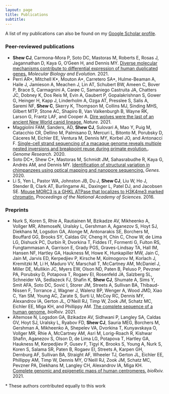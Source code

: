 ```yaml
---
layout: page
title: Publications
subtitle: 
---
```


A list of my publications can also be found on my [Google Scholar profile](https://scholar.google.com/citations?user=A_zf528AAAAJ&hl=en&oi=ao).

### Peer-reviewed publications
- **Shew CJ**, Carmona-Mora P, Soto DC, Mastoras M, Roberts E, Rosas J, Jagannathan D, Kaya G, O’Geen H, and Dennis MY. [Diverse molecular mechanisms contribute to differential expression of human duplicated genes.](https://academic.oup.com/mbe/article/38/8/3060/6261769) *Molecular Biology and Evolution.* 2021.
- Perri AR\*, Mitchell K\*, Mouton A\*, Carretero SA\*, Hulme-Beaman A, Haile J, Jamieson A, Meachen J, Lin AT, Schubert BW, Ameen C, Bover P, Brace S, Carmagnini A, Carøe C, Samaniego Castruita JA, Chatters JC, Dobney K, Dos Reis M, Evin A, Gaubert P, Gopalakrishnan S, Gower G, Heinger H, Kapp J, Linderholm A, Ozga AT, Presslee S, Salis A, Saremi NF, **Shew C**, Skerry K, Thompson M, Collins MJ, Sinding MHS, Gilbert MTP, Stone AC, Shapiro B, Van Valkenburgh B, Wayne RK, Larson G, Frantz LAF, and Cooper A. [Dire wolves were the last of an ancient New World canid lineage.](https://www.nature.com/articles/s41586-020-03082-x) *Nature.* 2021.
- Maggiolini FAM, Sanders, AD, **Shew CJ**, Sulovari A, Mao Y, Puig M, Catacchio CR, Dellino M, Palmisano D, Mercuri L, Bitonto M, Porubsky D, Cáceres M, Eichler EE, Ventura M, Dennis MY, Korbel JO, and Antonacci F. [Single-cell strand sequencing of a macaque genome reveals multiple nested inversions and breakpoint reuse during primate evolution.](https://genome.cshlp.org/content/30/11/1680.short). *Genome Research.* 2020.
- Soto DC\*, Shew C\*, Mastoras M, Schmidt JM, Sahasrabudhe R, Kaya G, Andrés AM, and Dennis MY. [Identification of structural variation in chimpanzees using optical mapping and nanopore sequencing.](https://www.mdpi.com/2073-4425/11/3/276) *Genes.* 2020.
- Li S, Yen L, Pastor WA, Johnston JB, Du J, **Shew CJ**, Liu W, Ho J, Stender B, Clark AT, Burlingame AL, Daxinger L, Patel DJ, and Jacobsen SE. [Mouse MORC3 is a GHKL ATPase that localizes to H3K4me3 marked chromatin.](https://www.pnas.org/content/113/35/E5108.short) *Proceedings of the National Academy of Sciences.* 2016.

### Preprints
- Nurk S, Koren S, Rhie A, Rautiainen M, Bzikadze AV, Mikheenko A, Vollger MR, AltemoseN, Uralsky L, Gershman A, Aganezov S, Hoyt SJ, Diekhans M, Logsdon GA, Alonge M, Antonarakis SE, Borchers M, Bouffard GG, Brooks SY, Caldas GV, Cheng H, Chin C, Chow W, de Lima LG, Dishuck PC, Durbin R, Dvorkina T, Fiddes IT, Formenti G, Fulton RS, Fungtammasan A, Garrison E, Grady PGS, Graves-Lindsay TA, Hall IM, Hansen NF, Hartley GA, Haukness M, Howe K, Hunkapiller MW, Jain C, Jain M, Jarvis ED, Kerpedjiev P, Kirsche M, Kolmogorov M, Korlach J, Kremitzki M, Li H, Maduro VV, Marschall T, McCartney AM, McDaniel J, Miller DE, Mullikin JC, Myers EW, Olson ND, Paten B, Peluso P, Pevzner PA, Porubsky D, Potapova T, Rogaev EI, Rosenfeld JA, Salzberg SL, Schneider VA, Sedlazeck FJ, Shafin K, **Shew CJ**, Shumate A, Sims Y, Smit AFA, Soto DC, Sović I, Storer JM, Streets A, Sullivan BA, Thibaud-Nissen F, Torrance J, Wagner J, Walenz BP, Wenger A, Wood JMD, Xiao C, Yan SM, Young AC, Zarate S, Surti U, McCoy RC, Dennis MY, Alexandrov IA, Gerton JL, O’Neill RJ, Timp W, Zook JM, Schatz MC, Eichler EE, Miga KH, and Phillippy AM. [The complete sequence of a human genome.](https://www.biorxiv.org/content/10.1101/2021.05.26.445798v1.abstract) *bioRxiv.* 2021.
- Altemose N,  Logsdon GA,  Bzikadze AV,  Sidhwani P, Langley SA,  Caldas GV, Hoyt SJ, Uralsky L, Ryabov FD, **Shew CJ**, Sauria MEG,  Borchers M,  Gershman A,  Mikheenko A, Shepelev VA, Dvorkina T, Kunyavskaya O, Vollger MR,  Rhie A, McCartney AM,  Asri M, Lorig-Roach R,  Kishwar Shafin, Aganezov S, Olson D, de Lima LG, Potapova T, Hartley GA, Haukness M, Kerpedjiev P, Gusev F, Tigyi K, Brooks S, Young A, Nurk S, Koren S, Salama SR, Paten B, Rogaev EI, Streets A,  Karpen GH,  Dernburg AF, Sullivan BA, Straight AF, Wheeler TJ, Gerton JL,  Eichler EE, Phillippy AM, Timp W, Dennis MY, O’Neill RJ, Zook JM, Schatz MC, Pevzner PA, Diekhans M, Langley CH, Alexandrov IA, Miga KH. [Complete genomic and epigenetic maps of human centromeres.](https://www.biorxiv.org/content/10.1101/2021.07.12.452052v2.abstract) *bioRxiv.* 2021.

\* These authors contributed equally to this work
